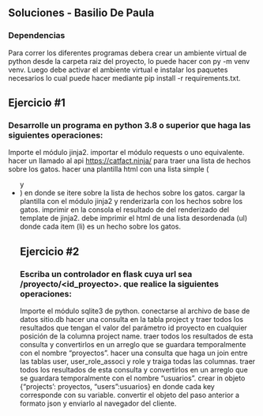 ## Soluciones - Basilio De Paula

### Dependencias

Para correr los diferentes programas debera crear un ambiente virtual de python desde la carpeta raiz del proyecto, lo puede hacer con py -m venv venv. Luego debe activar el ambiente virtual e instalar los paquetes necesarios lo cual puede hacer mediante pip install -r requirements.txt.

## Ejercicio #1

### Desarrolle un programa en python 3.8 o superior que haga las siguientes operaciones:

Importe el módulo jinja2.
importar el módulo requests o uno equivalente.
hacer un llamado al api https://catfact.ninja/ para traer una lista de hechos sobre los gatos.
hacer una plantilla html con una lista simple (<ul>y <li>) en donde se itere sobre la lista de hechos sobre los gatos.
cargar la plantilla con el módulo jinja2 y renderizarla con los hechos sobre los gatos.
imprimir en la consola el resultado de del renderizado del template de jinja2.
debe imprimir el html de una lista desordenada (ul) donde cada item (li) es un hecho sobre los gatos.

## Ejercicio #2

### Escriba un controlador en flask cuya url sea /proyecto/<id_proyecto>. que realice la siguientes operaciones:

Importe el módulo sqlite3 de python.
conectarse al archivo de base de datos sitio.db
hacer una consulta en la tabla project y traer todos los resultados que tengan el valor del parámetro id proyecto en cualquier posición de la columna project  name.
traer todos los resultados de esta consulta y convertirlos en un arreglo que se guardara temporalmente con el nombre “proyectos”.
hacer una consulta que haga un join entre las tablas user, user_role_associ y role y traiga todas las columnas.
traer todos los resultados de esta consulta y convertirlos en un arreglo que se guardara temporalmente con el nombre “usuarios”.
crear in objeto {“projects’: proyectos, “users”:usuarios} en donde cada key corresponde con su variable.
convertir el objeto del paso anterior a formato json y enviarlo al navegador del cliente.